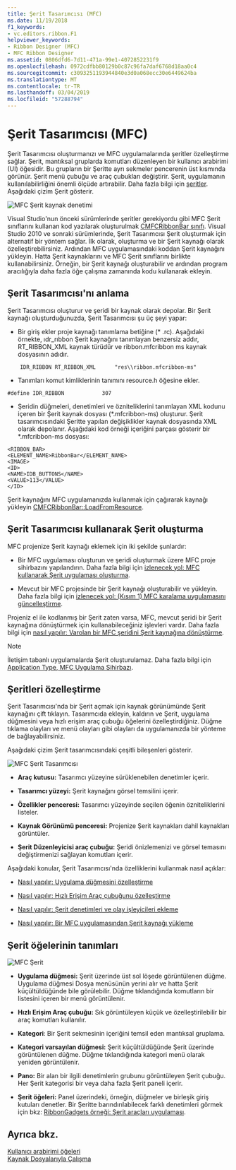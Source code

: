```yaml
---
title: Şerit Tasarımcısı (MFC)
ms.date: 11/19/2018
f1_keywords:
- vc.editors.ribbon.F1
helpviewer_keywords:
- Ribbon Designer (MFC)
- MFC Ribbon Designer
ms.assetid: 0806dfd6-7d11-471a-99e1-4072852231f9
ms.openlocfilehash: 0972cdfbb80129b0c87c96fa7daf6768d18aa0c4
ms.sourcegitcommit: c3093251193944840e3d0a068ecc30e6449624ba
ms.translationtype: MT
ms.contentlocale: tr-TR
ms.lasthandoff: 03/04/2019
ms.locfileid: "57288794"
---
```

# <a name="ribbon-designer-mfc"></a>Şerit Tasarımcısı (MFC)

Şerit Tasarımcısı oluşturmanızı ve MFC uygulamalarında şeritler özelleştirme sağlar. Şerit, mantıksal gruplarda komutları düzenleyen bir kullanıcı arabirimi (UI) öğesidir. Bu grupların bir Şeritte ayrı sekmeler pencerenin üst kısmında görünür. Şerit menü çubuğu ve araç çubukları değiştirir. Şerit, uygulamanın kullanılabilirliğini önemli ölçüde artırabilir. Daha fazla bilgi için [şeritler](/windows/desktop/uxguide/cmd-ribbons). Aşağıdaki çizim Şerit gösterir.

![MFC Şerit kaynak denetimi](../mfc/media/ribbon_no_callouts.png "MFC Şerit kaynak denetimi")

Visual Studio'nun önceki sürümlerinde şeritler gerekiyordu gibi MFC Şerit sınıflarını kullanan kod yazılarak oluşturulmak [CMFCRibbonBar sınıfı](../mfc/reference/cmfcribbonbar-class.md). Visual Studio 2010 ve sonraki sürümlerinde, Şerit Tasarımcısı Şerit oluşturmak için alternatif bir yöntem sağlar. İlk olarak, oluşturma ve bir Şerit kaynağı olarak özelleştirebilirsiniz. Ardından MFC uygulamasındaki koddan Şerit kaynağını yükleyin. Hatta Şerit kaynaklarını ve MFC Şerit sınıflarını birlikte kullanabilirsiniz. Örneğin, bir Şerit kaynağı oluşturabilir ve ardından program aracılığıyla daha fazla öğe çalışma zamanında kodu kullanarak ekleyin.

## <a name="understanding-the-ribbon-designer"></a>Şerit Tasarımcısı'nı anlama

Şerit Tasarımcısı oluşturur ve şeridi bir kaynak olarak depolar. Bir Şerit kaynağı oluşturduğunuzda, Şerit Tasarımcısı şu üç şeyi yapar:

- Bir giriş ekler proje kaynağı tanımlama betiğine (* .rc). Aşağıdaki örnekte, ıdr_rıbbon Şerit kaynağını tanımlayan benzersiz addır, RT_RIBBON_XML kaynak türüdür ve ribbon.mfcribbon ms kaynak dosyasının adıdır.

```
    IDR_RIBBON RT_RIBBON_XML      "res\\ribbon.mfcribbon-ms"
```

- Tanımları komut kimliklerinin tanımını resource.h öğesine ekler.

```
#define IDR_RIBBON            307
```

- Şeridin düğmeleri, denetimleri ve özniteliklerini tanımlayan XML kodunu içeren bir Şerit kaynak dosyası (*.mfcribbon-ms) oluşturur. Şerit tasarımcısındaki Şeritte yapılan değişiklikler kaynak dosyasında XML olarak depolanır. Aşağıdaki kod örneği içeriğini parçası gösterir bir \*.mfcribbon-ms dosyası:

```
<RIBBON_BAR>
<ELEMENT_NAME>RibbonBar</ELEMENT_NAME>
<IMAGE>
<ID>
<NAME>IDB_BUTTONS</NAME>
<VALUE>113</VALUE>
</ID>
```

Şerit kaynağını MFC uygulamanızda kullanmak için çağırarak kaynağı yükleyin [CMFCRibbonBar::LoadFromResource](../mfc/reference/cmfcribbonbar-class.md#loadfromresource).

## <a name="creating-a-ribbon-by-using-the-ribbon-designer"></a>Şerit Tasarımcısı kullanarak Şerit oluşturma

MFC projenize Şerit kaynağı eklemek için iki şekilde şunlardır:

- Bir MFC uygulaması oluşturun ve şeridi oluşturmak üzere MFC proje sihirbazını yapılandırın. Daha fazla bilgi için [izlenecek yol: MFC kullanarak Şerit uygulaması oluşturma](../mfc/walkthrough-creating-a-ribbon-application-by-using-mfc.md).

- Mevcut bir MFC projesinde bir Şerit kaynağı oluşturabilir ve yükleyin. Daha fazla bilgi için [izlenecek yol: (Kısım 1) MFC karalama uygulamasını güncelleştirme](../mfc/walkthrough-updating-the-mfc-scribble-application-part-1.md).

Projeniz el ile kodlanmış bir Şerit zaten varsa, MFC, mevcut şeridi bir Şerit kaynağına dönüştürmek için kullanabileceğiniz işlevleri vardır. Daha fazla bilgi için [nasıl yapılır: Varolan bir MFC şeridini Şerit kaynağına dönüştürme](../mfc/how-to-convert-an-existing-mfc-ribbon-to-a-ribbon-resource.md).

> [!NOTE]
>  İletişim tabanlı uygulamalarda Şerit oluşturulamaz. Daha fazla bilgi için [Application Type, MFC Uygulama Sihirbazı](../mfc/reference/application-type-mfc-application-wizard.md).

## <a name="customizing-ribbons"></a>Şeritleri özelleştirme

Şerit Tasarımcısı'nda bir Şerit açmak için kaynak görünümünde Şerit kaynağını çift tıklayın. Tasarımcıda ekleyin, kaldırın ve Şerit, uygulama düğmesini veya hızlı erişim araç çubuğu öğelerini özelleştirdiğiniz. Düğme tıklama olayları ve menü olayları gibi olayları da uygulamanızda bir yönteme de bağlayabilirsiniz.

Aşağıdaki çizim Şerit tasarımcısındaki çeşitli bileşenleri gösterir.

![MFC Şerit Tasarımcısı](../mfc/media/ribbon_designer.png "MFC Şerit Tasarımcısı")

- **Araç kutusu:** Tasarımcı yüzeyine sürüklenebilen denetimler içerir.

- **Tasarımcı yüzeyi:** Şerit kaynağını görsel temsilini içerir.

- **Özellikler penceresi:** Tasarımcı yüzeyinde seçilen öğenin özniteliklerini listeler.

- **Kaynak Görünümü penceresi:** Projenize Şerit kaynakları dahil kaynakları görüntüler.

- **Şerit Düzenleyicisi araç çubuğu:** Şeridi önizlemenizi ve görsel temasını değiştirmenizi sağlayan komutları içerir.

Aşağıdaki konular, Şerit Tasarımcısı'nda özelliklerini kullanmak nasıl açıklar:

- [Nasıl yapılır: Uygulama düğmesini özelleştirme](../mfc/how-to-customize-the-application-button.md)

- [Nasıl yapılır: Hızlı Erişim Araç çubuğunu özelleştirme](../mfc/how-to-customize-the-quick-access-toolbar.md)

- [Nasıl yapılır: Şerit denetimleri ve olay işleyicileri ekleme](../mfc/how-to-add-ribbon-controls-and-event-handlers.md)

- [Nasıl yapılır: Bir MFC uygulamasından Şerit kaynağı yükleme](../mfc/how-to-load-a-ribbon-resource-from-an-mfc-application.md)

## <a name="definitions-of-ribbon-elements"></a>Şerit öğelerinin tanımları

![MFC Şerit](../mfc/media/ribbon.png "MFC Şeridi")

- **Uygulama düğmesi:** Şerit üzerinde üst sol löşede görüntülenen düğme. Uygulama düğmesi Dosya menüsünün yerini alır ve hatta Şerit küçültüldüğünde bile görülebilir. Düğme tıklandığında komutların bir listesini içeren bir menü görüntülenir.

- **Hızlı Erişim Araç çubuğu:** Sık görüntüleyen küçük ve özelleştirilebilir bir araç komutları kullanılır.

- **Kategori**: Bir Şerit sekmesinin içeriğini temsil eden mantıksal gruplama.

- **Kategori varsayılan düğmesi:** Şerit küçültüldüğünde Şerit üzerinde görüntülenen düğme. Düğme tıklandığında kategori menü olarak yeniden görüntülenir.

- **Pano:** Bir alan bir ilgili denetimlerin grubunu görüntüleyen Şerit çubuğu. Her Şerit kategorisi bir veya daha fazla Şerit paneli içerir.

- **Şerit öğeleri:** Panel üzerindeki, örneğin, düğmeler ve birleşik giriş kutuları denetler. Bir Şeritte barındırılabilecek farklı denetimleri görmek için bkz: [RibbonGadgets örneği: Şerit araçları uygulaması](../visual-cpp-samples.md).

## <a name="see-also"></a>Ayrıca bkz.

[Kullanıcı arabirimi öğeleri](../mfc/user-interface-elements-mfc.md)<br/>
[Kaynak Dosyalarıyla Çalışma](../windows/working-with-resource-files.md)
